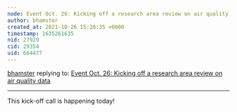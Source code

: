 ```yaml
---
node: Event Oct. 26: Kicking off a research area review on air quality data
author: bhamster
created_at: 2021-10-26 15:20:35 +0000
timestamp: 1635261635
nid: 27929
cid: 29354
uid: 664477
---
```




[bhamster](../profile/bhamster) replying to: [Event Oct. 26: Kicking off a research area review on air quality data](../notes/bhamster/10-18-2021/event-oct-26-kicking-off-a-research-area-review-on-air-quality-data)

----
This kick-off call is happening today!